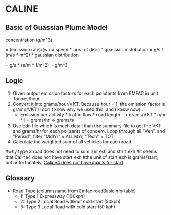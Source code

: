 # CALINE
## Basic of Guassian Plume Model
concentration (g/m^3) 

= (emission rate)/(wind speed * area of disk) * guassian distribution = g/s / (m/s * m^2) * gaussian distribution

 =  g/s * (s/m * 1/m^2) = g/m^3

## Logic
1. Given output emission factors for each pollutants from EMFAC in unit Tonnes/hour
2. Convert it into grams/hour/VKT. Because hour = 1, the emission factor is grams/VKT (I don't know why we used this, and I know now). 
    * Emission per activity * traffic flow * road length --> grams/VKT * n/hr * l = grams/hr => grams/s
3. Use bdn file which is much detail than the summary file to get the VKT and grams/hr for each polluants of concern. Loop through all "Veh", and "Period", filter "MdlYr" = ALLMYr, "Tech" = TOT
4. Calculate the weighted sum of all vehicles for each road

#why type 3 road does not need to sum run exh and start exh 
#it seems that Caline4 does not have start exh
#the unit of start exh is grams/start, but unfortunately, [Caline4 does not have inputs for start](http://shodhganga.inflibnet.ac.in/bitstream/10603/190635/14/14_appendix.pdf.pdf).

## Glossary
* Road Type (column name from Emfac roadBasicInfo table)
    * 1: Type 1 Expressway (100kph)
    * 2: Type 2 Local Road without cold start (50kph)
    * 3: Type 3 Local Road with cold start (50 kph)
